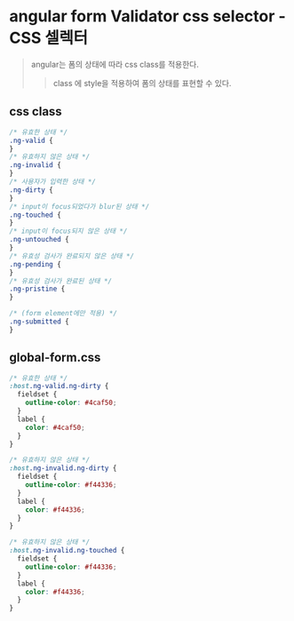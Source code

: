 # angular form Validator css selector - CSS 셀렉터

> angular는 폼의 상태에 따라 css class를 적용한다.
>
> > class 에 style을 적용하여 폼의 상태를 표현할 수 있다.

## css class

```css
/* 유효한 상태 */
.ng-valid {
}
/* 유효하지 않은 상태 */
.ng-invalid {
}
/* 사용자가 입력한 상태 */
.ng-dirty {
}
/* input이 focus되었다가 blur된 상태 */
.ng-touched {
}
/* input이 focus되지 않은 상태 */
.ng-untouched {
}
/* 유효성 검사가 완료되지 않은 상태 */
.ng-pending {
}
/* 유효성 검사가 완료된 상태 */
.ng-pristine {
}

/* (form element에만 적용) */
.ng-submitted {
}
```

## global-form.css

```css
/* 유효한 상태 */
:host.ng-valid.ng-dirty {
  fieldset {
    outline-color: #4caf50;
  }
  label {
    color: #4caf50;
  }
}

/* 유효하지 않은 상태 */
:host.ng-invalid.ng-dirty {
  fieldset {
    outline-color: #f44336;
  }
  label {
    color: #f44336;
  }
}

/* 유효하지 않은 상태 */
:host.ng-invalid.ng-touched {
  fieldset {
    outline-color: #f44336;
  }
  label {
    color: #f44336;
  }
}
```
